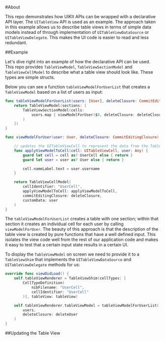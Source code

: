 #About

This repo demonstrates how UIKIt APIs can be wrapped with a declarative API layer. The `UITableView` API is used as an example.
The approach taken in this example allows us to describe table views in terms of simple data models instead of through implementation of `UITableViewDataSource` or `UITableViewDelegate`.
This makes the UI code is easier to read and less redundant.

##Example

Let's dive right into an example of how the declarative API can be used. This repo provides `TableViewModel`, `TableViewSectionModel` and `TableViewCellModel` to describe what a table view should look like. These types are simple structs.

Below you can see a function `tableViewModelForUserList` that creates a `TableViewModel` based on a list of users as input:

```swift
func tableViewModelForUserList(users: [User], deleteClosure: CommitEditingClosure) -> TableViewModel {
    return TableViewModel(sections: [
        TableViewSectionModel(cells:
            users.map { viewModelForUser($0, deleteClosure: deleteClosure) }
        )
    ])
}

func viewModelForUser(user: User, deleteClosure: CommitEditingClosure) -> TableViewCellModel {

	// updates the UITableViewCell to represent the data from the TableViewCellModel 
    func applyViewModelToCell(cell: UITableViewCell, user: Any) {
        guard let cell = cell as? UserCell else { return }
        guard let user = user as? User else { return }

        cell.nameLabel.text = user.username
    }

    return TableViewCellModel(
        cellIdentifier: "UserCell",
        applyViewModelToCell: applyViewModelToCell,
        commitEditingClosure: deleteClosure,
        customData: user
    )
}
```

The `tableViewModelForUserList` creates a table with one section; within that section it creates an individual cell for each user by calling `viewModelForUser`. The beauty of this approach is that the description of the table view is created by pure functions that have a well defined input. This isolates the view code well from the rest of our application code and makes it easy to test that a certain input state results in a certain UI.

To display the `TableViewModel` on screen we need to provide it to a `TableViewShim` that implements the `UITableViewDataSource` and `UITableViewDelegate` methods for us:

```swift
override func viewDidLoad() {
    self.tableViewRenderer = TableViewShim(cellTypes: [
        CellTypeDefinition(
            nibFilename: "UserCell",
            cellIdentifier: "UserCell"
        )], tableView: tableView)

    self.tableViewRenderer.tableViewModel = tableViewModelForUserList(
        users,
        deleteClosure: deleteUser
    )
}
```

##Updating the Table View



